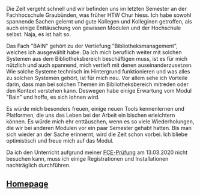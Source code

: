 Die Zeit vergeht schnell und wir befinden uns im letzten Semester an der Fachhocschule Graubünden, was früher HTW Chur hiess. Ich habe sowohl spannende Sachen gelernt und gute Kollegen und Kolleginen getroffen, als auch einige Enttäuschung von gewissen Modulen und der Hochschule selbst. Naja, es ist halt so.

Das Fach "BAIN" gehört zu der Vertiefung "Bibliotheksmanagement", welches ich ausgewählt habe. Da ich mich beruflich weiter mit solchen Systemen aus dem Bibliotheksbereich beschäftigen muss, ist es für mich nützlich und auch spannend, mich vertieft mit denen auseinanderzusetzen. Wie solche Systeme technisch im Hintergrund funktionieren und was alles zu solchen Systemen gehört, ist für mich neu. Vor allem sehe ich Vorteile darin, dass man bei solchen Themen im Bibliotheksbereich mitreden oder den Kontext verstehen kann. Deswegen habe einige Erwartung vom Modul "Bain" und hoffe, es sich lohnen wird.

Es würde mich besonders freuen, einige neuen Tools kennenlernen und Platformen, die uns das Leben bei der Arbeit ein bischen erleichtern können. Es würde mich ehr enttäuschen, wenn es so viele Wiederholungen, die wir bei anderen Modulen vor ein paar Semester gehabt hatten. Bis man sich wieder an der Sache erinnernt, wird die Zeit schon vorbei. Ich bliebe optimistisch und freue mich auf das Modul.

Da ich den Unterricht aufgrund meiner [FCE-Prüfung](https://cambridge-exams.ch/de/fce-cambridge-english-first) am 13.03.2020 nicht besuchen kann, muss ich einige Registrationen und Installationen nachträglich durchführen.


## [Homepage](https://akoezeibrahi.github.io/Blogbeitraege_BAIN20_Akoezel/)
